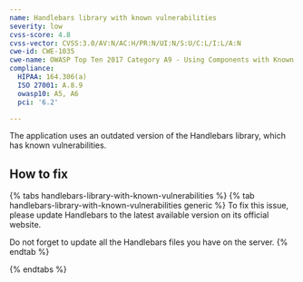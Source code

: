 ```yaml
---
name: Handlebars library with known vulnerabilities
severity: low
cvss-score: 4.8
cvss-vector: CVSS:3.0/AV:N/AC:H/PR:N/UI:N/S:U/C:L/I:L/A:N
cwe-id: CWE-1035
cwe-name: OWASP Top Ten 2017 Category A9 - Using Components with Known Vulnerabilities
compliance:
  HIPAA: 164.306(a)
  ISO 27001: A.8.9
  owasp10: A5, A6
  pci: '6.2'

---            
```


The application uses an outdated version of the Handlebars library, which has known vulnerabilities.

## How to fix

{% tabs handlebars-library-with-known-vulnerabilities %}
{% tab handlebars-library-with-known-vulnerabilities generic %}
To fix this issue, please update Handlebars to the latest available version on its official website.

Do not forget to update all the Handlebars files you have on the server.
{% endtab %}

{% endtabs %}
